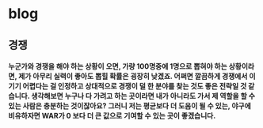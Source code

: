 # blog

## 경쟁

#### 누군가와 경쟁을 해야 하는 상황이 오면, 가량 100명중에 1명으로 뽑혀야 하는 상황이라면, 제가 아무리 실력이 좋아도 뽑힐 확률은 굉장히 낮겠죠. 어쩌면 깔끔하게 경쟁에서 이기기 어렵다는 걸 인정하고 상대적으로 경쟁이 덜 한 분야를 찾는 것도 좋은 전략일 것 같습니다. 생각해보면 누구나 다 가려고 하는 곳이라면 내가 아니라도 가서 제 역할을 할 수 있는 사람은 충분하는 것이잖아요? 그러니 저는 평균보다 더 도움이 될 수 있는, 야구에 비유하자면 WAR가 0 보다 더 큰 값으로 기여할 수 있는 곳이 좋겠습니다.

